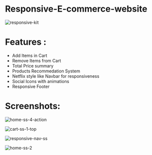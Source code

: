 # Responsive-E-commerce-website

![responsive-kit](https://user-images.githubusercontent.com/92649053/190844479-1e6a3acf-649d-44c2-834e-121e041e7649.png)

# Features :

- Add Items in Cart 
- Remove Items from Cart
- Total Price summary
- Products Recommedation System
- Netflix style like Navbar for responsiveness
- Social Icons with animations
- Responsive Footer

# Screenshots:
![home-ss-4-action](https://user-images.githubusercontent.com/92649053/190844695-b21a3649-7ed0-4545-8848-09b69bec8474.png)


![cart-ss-1-top](https://user-images.githubusercontent.com/92649053/190844644-e7f376e5-f101-44de-85ce-7008ae973e27.png)

![responsive-nav-ss](https://user-images.githubusercontent.com/92649053/190844647-bb5bfb4e-af89-4def-9f2b-10e8e1be7931.png)

![home-ss-2](https://user-images.githubusercontent.com/92649053/190844650-7cb44039-9f9a-4595-a1b9-8115b829c391.png)
